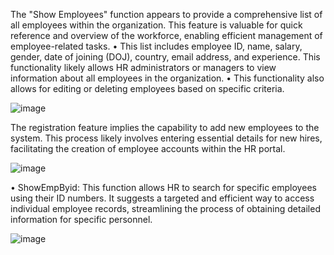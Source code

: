 The "Show Employees" function appears to provide a comprehensive list of all employees within the organization. This feature is valuable for quick reference and overview of the workforce, enabling efficient management of employee-related tasks.
•	This list includes employee ID, name, salary, gender, date of joining (DOJ), country, email address, and experience. This functionality likely allows HR administrators or managers to view information about all employees in the organization.
•	This functionality also allows for editing or deleting employees based on specific criteria.


![image](https://github.com/tanmai-tallam/HR-Portal/assets/120913651/c0de8af6-acf4-4021-8e37-f98190398060)


The registration feature implies the capability to add new employees to the  system. This process likely involves entering essential details for new hires, facilitating the creation of employee accounts within the HR portal.


![image](https://github.com/tanmai-tallam/HR-Portal/assets/120913651/285e585e-e464-475e-807e-1ff2adcc89a6)


•	ShowEmpByid: This function allows HR to search for specific employees using their ID numbers. It suggests a targeted and efficient way to access individual employee records, streamlining the process of obtaining detailed information for specific personnel.


![image](https://github.com/tanmai-tallam/HR-Portal/assets/120913651/7874c818-1a49-4a7c-a073-891f5c9f0e21)
